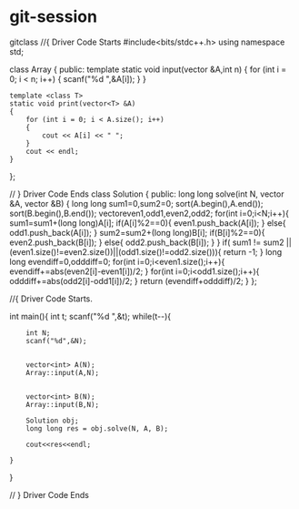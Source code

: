 # git-session
gitclass
//{ Driver Code Starts
#include<bits/stdc++.h>
using namespace std;


class Array
{
public:
    template <class T>
    static void input(vector<T> &A,int n)
    {
        for (int i = 0; i < n; i++)
        {
            scanf("%d ",&A[i]);
        }
    }

    template <class T>
    static void print(vector<T> &A)
    {
        for (int i = 0; i < A.size(); i++)
        {
            cout << A[i] << " ";
        }
        cout << endl;
    }
};


// } Driver Code Ends
class Solution {
  public:
    long long solve(int N, vector<int> &A, vector<int> &B) {
        long long sum1=0,sum2=0;
        sort(A.begin(),A.end());
        sort(B.begin(),B.end());
        vector<int>even1,odd1,even2,odd2;
        for(int i=0;i<N;i++){
            sum1=sum1+(long long)A[i];
            if(A[i]%2==0){
                even1.push_back(A[i]);
            }
            else{
                odd1.push_back(A[i]);
            }
            sum2=sum2+(long long)B[i];
            if(B[i]%2==0){
                even2.push_back(B[i]);
            }
            else{
                odd2.push_back(B[i]);
            }
        }
        if( sum1 != sum2 || (even1.size()!=even2.size())||(odd1.size()!=odd2.size())){
            return -1;
        }
        long long evendiff=0,odddiff=0;
        for(int i=0;i<even1.size();i++){
            evendiff+=abs(even2[i]-even1[i])/2;
        }
        for(int i=0;i<odd1.size();i++){
            odddiff+=abs(odd2[i]-odd1[i])/2;
        }
        return (evendiff+odddiff)/2;
    }
};


//{ Driver Code Starts.

int main(){
    int t;
    scanf("%d ",&t);
    while(t--){
        
        int N;
        scanf("%d",&N);
        
        
        vector<int> A(N);
        Array::input(A,N);
        
        
        vector<int> B(N);
        Array::input(B,N);
        
        Solution obj;
        long long res = obj.solve(N, A, B);
        
        cout<<res<<endl;
        
    }
}

// } Driver Code Ends
